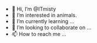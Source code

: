 - 👋 Hi, I’m @ITmisty
- 👀 I’m interested in animals.
- 🌱 I’m currently learning ...
- 💞️ I’m looking to collaborate on ...
- 📫 How to reach me ...

<!---
ITmisty/ITmisty is a ✨ special ✨ repository because its `README.md` (this file) appears on your GitHub profile.
You can click the Preview link to take a look at your changes.
--->
